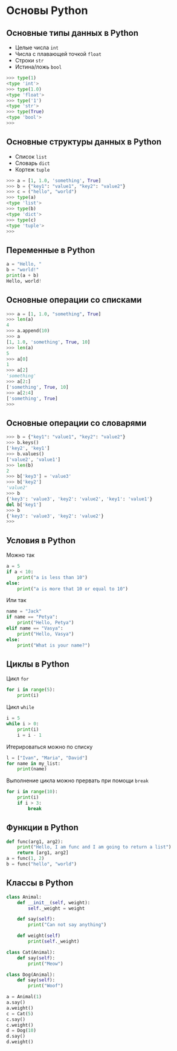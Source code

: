 # Основы Python

## Основные типы данных в Python
- Целые числа `int`
- Числа с плавающей точкой `float`
- Строки `str`
- Истина/ложь `bool`

```python
>>> type(1)
<type 'int'>
>>> type(1.0)
<type 'float'>
>>> type('1')
<type 'str'>
>>> type(True)
<type 'bool'>
>>>
```

## Основные структуры данных в Python
- Список `list`
- Словарь `dict`
- Кортеж `tuple`

```python
>>> a = [1, 1.0, 'something', True]
>>> b = {"key1": "value1", "key2": "value2"}
>>> c = ("hello", "world")
>>> type(a)
<type 'list'>
>>> type(b)
<type 'dict'>
>>> type(c)
<type 'tuple'>
>>>
```

## Переменные в Python
```python
a = "Hello, "
b = "world!"
print(a + b)
Hello, world!
```

## Основные операции со списками
```python
>>> a = [1, 1.0, "something", True]
>>> len(a)
4
>>> a.append(10)
>>> a
[1, 1.0, 'something', True, 10]
>>> len(a)
5
>>> a[0]
1
>>> a[2]
'something'
>>> a[2:]
['something', True, 10]
>>> a[2:4]
['something', True]
>>>
```

## Основные операции со словарями
```python
>>> b = {"key1": "value1", "key2": "value2"}
>>> b.keys()
['key2', 'key1']
>>> b.values()
['value2', 'value1']
>>> len(b)
2
>>> b['key3'] = 'value3'
>>> b['key2']
'value2'
>>> b
{'key3': 'value3', 'key2': 'value2', 'key1': 'value1'}
del b['key1']
>>> b
{'key3': 'value3', 'key2': 'value2'}
>>>
```


## Условия в Python
Можно так
```python
a = 5
if a < 10:
    print("a is less than 10")
else:
    print("a is more that 10 or equal to 10")
```

Или так
```python
name = "Jack"
if name == "Petya":
    print("Hello, Petya")
elif name == "Vasya":
    print("Hello, Vasya")
else:
    print("What is your name?")
```

## Циклы в Python
Цикл `for`
```python
for i in range(5):
    print(i)
```

Цикл `while`
```python
i = 5
while i > 0:
    print(i)
    i = i - 1
```

Итерироваться можно по списку
```python
l = ["Ivan", "Maria", "David"]
for name in my_list:
    print(name)
```

Выполнение цикла можно прервать при помощи `break`
```python
for i in range(10):
    print(i)
    if i > 3:
        break
```

## Функции в Python
```python
def func(arg1, arg2):
    print("Hello, I am func and I am going to return a list")
    return [arg1, arg2]
a = func(1, 2)
b = func("hello", "world")
```

## Классы в Python
```python
class Animal:
    def __init__(self, weight):
        self._weight = weight

    def say(self):
        print("Can not say anything")

    def weight(self)
        print(self._weight)

class Cat(Animal):
    def say(self):
        print("Meow")

class Dog(Animal):
    def say(self):
        print("Woof")

a = Animal(1)
a.say()
a.weight()
c = Cat(5)
c.say()
c.weight()
d = Dog(10)
d.say()
d.weight()
```

